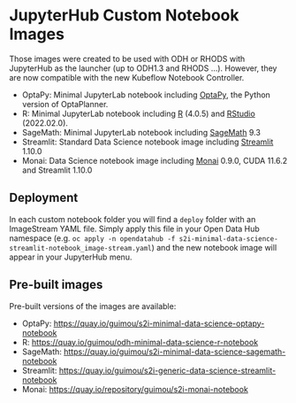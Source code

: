 # JupyterHub Custom Notebook Images

Those images were created to be used with ODH or RHODS with JupyterHub as the launcher (up to ODH1.3 and RHODS ...). However, they are now compatible with the new Kubeflow Notebook Controller.

* OptaPy: Minimal JupyterLab notebook including [OptaPy](https://www.optapy.org/optapy/latest/optapy-introduction/optapy-introduction.html), the Python version of OptaPlanner.
* R: Minimal JupyterLab notebook including [R](https://www.r-project.org/) (4.0.5) and [RStudio](https://www.rstudio.com/products/rstudio/) (2022.02.0).
* SageMath: Minimal JupyterLab notebook including [SageMath](https://www.sagemath.org/) 9.3
* Streamlit: Standard Data Science notebook image including [Streamlit](https://streamlit.io/) 1.10.0
* Monai: Data Science notebook image including [Monai](https://monai.io/) 0.9.0, CUDA 11.6.2 and Streamlit 1.10.0

## Deployment

In each custom notebook folder you will find a `deploy` folder with an ImageStream YAML file. Simply apply this file in your Open Data Hub namespace (e.g. `oc apply -n opendatahub -f s2i-minimal-data-science-streamlit-notebook_image-stream.yaml`) and the new notebook image will appear in your JupyterHub menu.

## Pre-built images

Pre-built versions of the images are available:

* OptaPy: https://quay.io/guimou/s2i-minimal-data-science-optapy-notebook
* R: https://quay.io/guimou/odh-minimal-data-science-r-notebook
* SageMath: https://quay.io/guimou/s2i-minimal-data-science-sagemath-notebook
* Streamlit: https://quay.io/guimou/s2i-generic-data-science-streamlit-notebook
* Monai: https://quay.io/repository/guimou/s2i-monai-notebook

